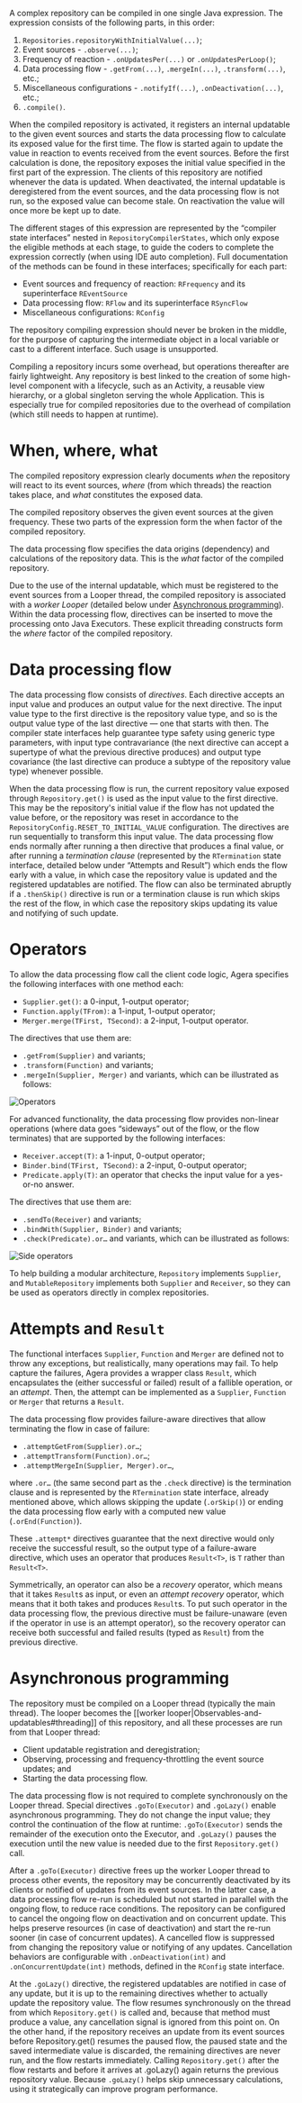 A complex repository can be compiled in one single Java expression. The expression consists of the following parts, in this order:

1. `Repositories.repositoryWithInitialValue(...)`;
2. Event sources - `.observe(...)`;
3. Frequency of reaction - `.onUpdatesPer(...)` or `.onUpdatesPerLoop()`;
4. Data processing flow - `.getFrom(...)`, `.mergeIn(...)`, `.transform(...)`, etc.;
5. Miscellaneous configurations - `.notifyIf(...)`, `.onDeactivation(...)`, etc.;
6. `.compile()`.

When the compiled repository is activated, it registers an internal updatable to the given event sources and starts the data processing flow to calculate its exposed value for the first time. The flow is started again to update the value in reaction to events received from the event sources. Before the first calculation is done, the repository exposes the initial value specified in the first part of the expression. The clients of this repository are notified whenever the data is updated. When deactivated, the internal updatable is deregistered from the event sources, and the data processing flow is not run, so the exposed value can become stale. On reactivation the value will once more be kept up to date.

The different stages of this expression are represented by the “compiler state interfaces” nested in `RepositoryCompilerStates`, which only expose the eligible methods at each stage, to guide the coders to complete the expression correctly (when using IDE auto completion). Full documentation of the methods can be found in these interfaces; specifically for each part:
* Event sources and frequency of reaction: `RFrequency` and its superinterface `REventSource`
* Data processing flow: `RFlow` and its superinterface `RSyncFlow`
* Miscellaneous configurations: `RConfig`

The repository compiling expression should never be broken in the middle, for the purpose of capturing the intermediate object in a local variable or cast to a different interface. Such usage is unsupported.

Compiling a repository incurs some overhead, but operations thereafter are fairly lightweight. Any repository is best linked to the creation of some high-level component with a lifecycle, such as an Activity, a reusable view hierarchy, or a global singleton serving the whole Application. This is especially true for compiled repositories due to the overhead of compilation (which still needs to happen at runtime).

# When, where, what

The compiled repository expression clearly documents _when_ the repository will react to its event sources, _where_ (from which threads) the reaction takes place, and _what_ constitutes the exposed data.

The compiled repository observes the given event sources at the given frequency. These two parts of the expression form the when factor of the compiled repository.

The data processing flow specifies the data origins (dependency) and calculations of the repository data. This is the _what_ factor of the compiled repository.

Due to the use of the internal updatable, which must be registered to the event sources from a Looper thread, the compiled repository is associated with a _worker Looper_ (detailed below under [Asynchronous programming](#asynchronous-programming)). Within the data processing flow, directives can be inserted to move the processing onto Java Executors. These explicit threading constructs form the _where_ factor of the compiled repository.

# Data processing flow

The data processing flow consists of _directives_. Each directive accepts an input value and produces an output value for the next directive. The input value type to the first directive is the repository value type, and so is the output value type of the last directive — one that starts with then. The compiler state interfaces help guarantee type safety using generic type parameters, with input type contravariance (the next directive can accept a supertype of what the previous directive produces) and output type covariance (the last directive can produce a subtype of the repository value type) whenever possible.

When the data processing flow is run, the current repository value exposed through `Repository.get()` is used as the input value to the first directive. This may be the repository's initial value if the flow has not updated the value before, or the repository was reset in accordance to the `RepositoryConfig.RESET_TO_INITIAL_VALUE` configuration. The directives are run sequentially to transform this input value. The data processing flow ends normally after running a then directive that produces a final value, or after running a _termination clause_ (represented by the `RTermination` state interface, detailed below under “Attempts and Result”) which ends the flow early with a value, in which case the repository value is updated and the registered updatables are notified. The flow can also be terminated abruptly if a `.thenSkip()` directive is run or a termination clause is run which skips the rest of the flow, in which case the repository skips updating its value and notifying of such update.

# Operators

To allow the data processing flow call the client code logic, Agera specifies the following interfaces with one method each:
* `Supplier.get()`: a 0-input, 1-output operator;
* `Function.apply(TFrom)`: a 1-input, 1-output operator;
* `Merger.merge(TFirst, TSecond)`: a 2-input, 1-output operator.

The directives that use them are:
* `.getFrom(Supplier)` and variants;
* `.transform(Function)` and variants;
* `.mergeIn(Supplier, Merger)` and variants,
which can be illustrated as follows:

![Operators](https://github.com/google/agera/blob/master/doc/images/operators.png)

For advanced functionality, the data processing flow provides non-linear operations (where data goes “sideways” out of the flow, or the flow terminates) that are supported by the following interfaces:
* `Receiver.accept(T)`: a 1-input, 0-output operator;
* `Binder.bind(TFirst, TSecond)`: a 2-input, 0-output operator;
* `Predicate.apply(T)`: an operator that checks the input value for a yes-or-no answer.

The directives that use them are:
* `.sendTo(Receiver)` and variants;
* `.bindWith(Supplier, Binder)` and variants;
* `.check(Predicate).or…` and variants,
which can be illustrated as follows:

![Side operators](https://github.com/google/agera/blob/master/doc/images/sideoperators.png)

To help building a modular architecture, `Repository` implements `Supplier`, and `MutableRepository` implements both `Supplier` and `Receiver`, so they can be used as operators directly in complex repositories.

# Attempts and `Result`

The functional interfaces `Supplier`, `Function` and `Merger` are defined not to throw any exceptions, but realistically, many operations may fail. To help capture the failures, Agera provides a wrapper class `Result`, which encapsulates the (either successful or failed) result of a fallible operation, or an _attempt_. Then, the attempt can be implemented as a `Supplier`, `Function` or `Merger` that returns a `Result`.

The data processing flow provides failure-aware directives that allow terminating the flow in case of failure:
* `.attemptGetFrom(Supplier).or…`;
* `.attemptTransform(Function).or…`;
* `.attemptMergeIn(Supplier, Merger).or…`,

where `.or…` (the same second part as the `.check` directive) is the termination clause and is represented by the `RTermination` state interface, already mentioned above, which allows skipping the update (`.orSkip()`) or ending the data processing flow early with a computed new value (`.orEnd(Function)`).

These `.attempt*` directives guarantee that the next directive would only receive the successful result, so the output type of a failure-aware directive, which uses an operator that produces `Result<T>`, is `T` rather than `Result<T>`.

Symmetrically, an operator can also be a _recovery_ operator, which means that it takes `Result`s as input, or even an _attempt recovery_ operator, which means that it both takes and produces `Result`s. To put such operator in the data processing flow, the previous directive must be failure-unaware (even if the operator in use is an attempt operator), so the recovery operator can receive both successful and failed results (typed as `Result`) from the previous directive.

# Asynchronous programming

The repository must be compiled on a Looper thread (typically the main thread). The looper becomes the [[worker looper|Observables-and-updatables#threading]] of this repository, and all these processes are run from that Looper thread:
* Client updatable registration and deregistration;
* Observing, processing and frequency-throttling the event source updates; and
* Starting the data processing flow.

The data processing flow is not required to complete synchronously on the Looper thread. Special directives `.goTo(Executor)` and `.goLazy()` enable asynchronous programming. They do not change the input value; they control the continuation of the flow at runtime: `.goTo(Executor)` sends the remainder of the execution onto the Executor, and `.goLazy()` pauses the execution until the new value is needed due to the first `Repository.get()` call.

After a `.goTo(Executor)` directive frees up the worker Looper thread to process other events, the repository may be concurrently deactivated by its clients or notified of updates from its event sources. In the latter case, a data processing flow re-run is scheduled but not started in parallel with the ongoing flow, to reduce race conditions. The repository can be configured to cancel the ongoing flow on deactivation and on concurrent update. This helps preserve resources (in case of deactivation) and start the re-run sooner (in case of concurrent updates). A cancelled flow is suppressed from changing the repository value or notifying of any updates. Cancellation behaviors are configurable with `.onDeactivation(int)` and `.onConcurrentUpdate(int)` methods, defined in the `RConfig` state interface.

At the `.goLazy()` directive, the registered updatables are notified in case of any update, but it is up to the remaining directives whether to actually update the repository value. The flow resumes synchronously on the thread from which `Repository.get()` is called and, because that method must produce a value, any cancellation signal is ignored from this point on. On the other hand, if the repository receives an update from its event sources before Repository.get() resumes the paused flow, the paused state and the saved intermediate value is discarded, the remaining directives are never run, and the flow restarts immediately. Calling `Repository.get()` after the flow restarts and before it arrives at .goLazy() again returns the previous repository value. Because `.goLazy()` helps skip unnecessary calculations, using it strategically can improve program performance.